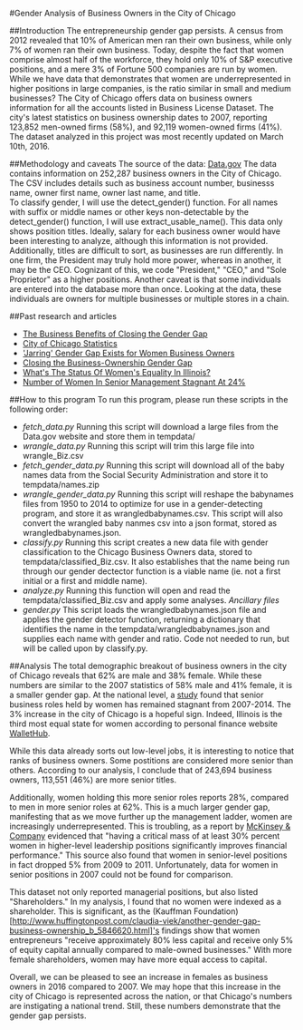 #Gender Analysis of Business Owners in the City of Chicago

##Introduction
The entrepreneurship gender gap persists. A census from 2012 revealed that 10% of American men ran their own business, while only 7% of women ran their own business.  Today, despite the fact that women comprise almost half of the workforce, they hold only 10% of S&P executive positions, and a mere 3% of Fortune 500 companies are run by
women. While we have data that demonstrates that women are underrepresented in higher positions in large companies, is the ratio similar in small and medium businesses? The City of Chicago offers data on business owners information for all the accounts listed in Business License Dataset. The city's latest statistics on business ownership dates to 2007, reporting 123,852 men-owned firms (58%), and 92,119 women-owned firms (41%). The dataset analyzed in this project was most recently updated on March 10th, 2016. 


##Methodology and caveats
The source of the data: [Data.gov](https://data.cityofchicago.org/api/views/ezma-pppn/rows.csv?accessType=DOWNLOAD)
The data contains information on 252,287 business owners in the City of Chicago. The CSV includes details such as business account number, businesss name, owner first name, owner last name, and title.   
To classify gender, I will use the detect_gender() function. For all names with suffix or middle names or other keys non-detectable by the detect_gender() function, I will use extract_usable_name(). 
This data only shows position titles. Ideally, salary for each business owner would have been interesting to analyze, although this information is not provided. Additionally, titles are difficult to sort, as businesses are run differently. In one firm, the President may truly hold more power, whereas in another, it may be the CEO. Cognizant of this, we code "President," "CEO," and "Sole Proprietor" as a higher positions. 
Another caveat is that some individuals are entered into the database more than once. Looking at the data, these individuals are owners for multiple businesses or multiple stores in a chain. 


##Past research and articles
- [The Business Benefits of Closing the Gender Gap](http://www.ddiworld.com/ddi/media/trend-research/womenatworkgendergap_br_ddi.pdf)
- [City of Chicago Statistics](http://www.census.gov/quickfacts/table/PST045215/1714000)
- ['Jarring' Gender Gap Exists for Women Business Owners](http://www.inc.com/associated-press/women-business-owners-facing-gender-gap.html)
- [Closing the Business-Ownership Gender Gap](http://www.entrepreneur.com/article/231115)
- [What's The Status Of Women's Equality In Illinois?](http://progressillinois.com/quick-hits/content/2015/08/24/whats-status-womens-equality-illinois)
- [Number of Women In Senior Management Stagnant At 24%](http://www.forbes.com/sites/forbesasia/2014/03/06/number-of-women-in-senior-management-stagnant-at-24/#fde9d424d60d)

##How to this program
To run this program, please run these scripts in the following order: 
* _fetch_data.py_ Running this script will download a large files from the Data.gov website and store them in tempdata/
* _wrangle_data.py_ Running this script will trim this large file into wrangle_Biz.csv
* _fetch_gender_data.py_ Running this script will download all of the baby names data from the Social Security Administration and store it to tempdata/names.zip
* _wrangle_gender_data.py_ Running this script will reshape the babynames files from 1950 to 2014 to optimize for use in a gender-detecting program, and store it as wrangledbabynames.csv. This script will also convert the wrangled baby nanmes csv into a json format, stored as wrangledbabynames.json. 
* _classify.py_ Running this script creates a new data file with gender classification to the Chicago Business Owners data, stored to tempdata/classified_Biz.csv. It also establishes that the name being run through our gender dectector function is a viable name (ie. not a first initial or a first and middle name). 
* _analyze.py_ Running this function will open and read the tempdata/classified_Biz.csv and apply some analyses. 
*Ancillary files*
* _gender.py_ This script loads the wrangledbabynames.json file and applies the gender detector function, returning a dictionary that identifies the name in the tempdata/wrangledbabynames.json and supplies each name with gender and ratio. Code not needed to run, but will be called upon by classify.py. 

##Analysis
The total demographic breakout of business owners in the city of Chicago reveals that 62% are male and 38% female. While these numbers are similar to the 2007 statistics of 58% male and 41% female, it is a smaller gender gap. At the national level, a [study](http://www.forbes.com/sites/forbesasia/2014/03/06/number-of-women-in-senior-management-stagnant-at-24/#fde9d424d60d) found that senior business roles held by women has remained stagnant from 2007-2014. The 3% increase in the city of Chicago is a hopeful sign. Indeed, Illinois is the third most equal state for women according to personal finance website [WalletHub](http://progressillinois.com/quick-hits/content/2015/08/24/whats-status-womens-equality-illinois). 

While this data already sorts out low-level jobs, it is interesting to notice that ranks of business owners. Some postitions are considered more senior than others. According to our analysis, I conclude that of 243,694 business owners, 113,551 (46%) are more senior titles. 

Additionally, women holding this more senior roles reports 28%, compared to men in more senior roles at 62%. This is a much larger gender gap, manifesting that as we move further up the management ladder, women are increasingly underrepresented. This is troubling, as a report by [McKinsey & Company](http://www.ddiworld.com/ddi/media/trend-research/womenatworkgendergap_br_ddi.pdf) evidenced that "having a critical mass of at least 30% percent women in higher-level leadership positions significantly improves financial performance." This source also found that women in senior-level positions in fact dropped 5% from 2009 to 2011. Unfortunately, data for women in senior positions in 2007 could not be found for comparison. 

This dataset not only reported managerial positions, but also listed "Shareholders." In my analysis, I found that no women were indexed as a shareholder. This is significant, as the (Kauffman Foundation)[http://www.huffingtonpost.com/claudia-viek/another-gender-gap-business-ownership_b_5846620.html]'s findings show that women entrepreneurs "receive approximately 80% less capital and receive only 5% of equity capital annually compared to male-owned businesses." With more female shareholders, women may have more equal access to capital. 

Overall, we can be pleased to see an increase in females as business owners in 2016 compared to 2007. We may hope that this increase in the city of Chicago is represented across the nation, or that Chicago's numbers are instigating a national trend. Still, these numbers demonstrate that the gender gap persists. 



